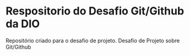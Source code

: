 # Respositorio do Desafio Git/Github da DIO

Repositório criado para o desafio de  projeto.
Desafio de Projeto sobre Git/Github
